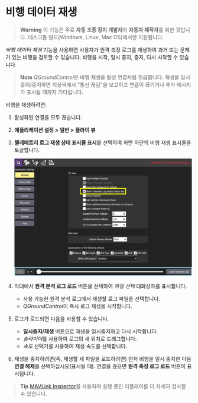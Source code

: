 # 비행 데이터 재생

> **Warning** 이 기능은 주로 **자동 조종 장치 개발자**와 **자동차 제작자**를 위한 것입니다. 데스크톱 빌드(Windows, Linux, Mac OS)에서만 지원됩니다.

*비행 데이터 재생* 기능을 사용하면 사용자가 원격 측정 로그를 재생하여 과거 또는 문제가 있는 비행을 검토할 수 있습니다. 비행을 시작, 일시 중지, 중지, 다시 시작할 수 있습니다.

> **Note** *QGroundControl*은 비행 재생을 활성 연결처럼 취급합니다. 재생을 일시 중지/중지하면 지상국에서 "통신 끊김"을 보고하고 연결이 끊기거나 추가 메시지가 표시될 때까지 기다립니다.

비행을 재생하려면:
1. 활성화된 연결을 모두 끊습니다.
1. **애플리케이션 설정 > 일반 > 플라이 뷰**
1. **텔레메트리 로그 재생 상태 표시줄 표시**를 선택하여 화면 하단의 비행 재생 표시줄을 토글합니다.

   ![비행 리플레이 전환](../../../assets/fly/flight_replay/flight_replay_toggle.jpg)
1. 막대에서 **원격 분석 로그 로드** 버튼을 선택하여 *파일 선택* 대화상자를 표시합니다.
   - 사용 가능한 원격 분석 로그에서 재생할 로그 파일을 선택합니다.
   - *QGroundControl*이 즉시 로그 재생을 시작합니다.
1. 로그가 로드되면 다음을 사용할 수 있습니다.
   - **일시중지/재생** 버튼으로 재생을 일시중지하고 다시 시작합니다.
   - *슬라이더*를 사용하여 로그의 새 위치로 드래그합니다.
   - *속도* 선택기를 사용하여 재생 속도를 선택합니다.
1. 재생을 중지하려면(즉, 재생할 새 파일을 로드하려면) 먼저 비행을 일시 중지한 다음 **연결 해제**를 선택하십시오(표시될 때). 연결을 끊으면 **원격 측정 로그 로드** 버튼이 표시됩니다.

> **Tip** [MAVLink Inspector](../analyze_view/mavlink_inspector.md)를 사용하여 실행 중인 리플레이를 더 자세히 검사할 수 있습니다.
